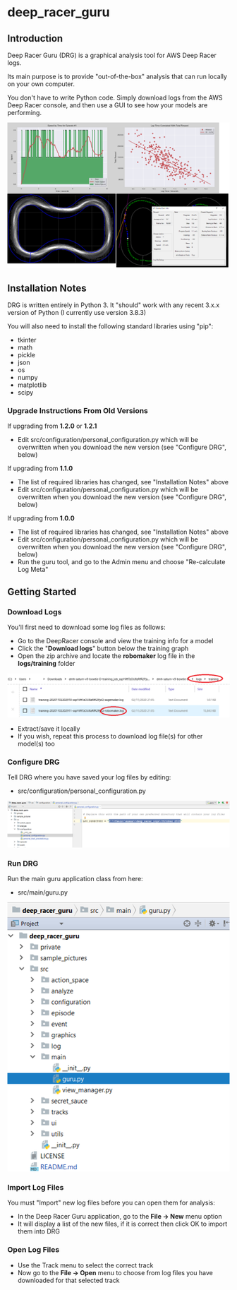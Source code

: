 # deep_racer_guru

## Introduction

Deep Racer Guru (DRG) is a graphical analysis tool for AWS Deep Racer logs.

Its main purpose is to provide "out-of-the-box" analysis that can run locally on your own computer.

You don't have to write Python code. Simply download logs from the AWS Deep Racer console, and then use a GUI to see how your models are performing.

![](./sample_pictures/Collage.png)

## Installation Notes

DRG is written entirely in Python 3. It "should" work with any recent 3.x.x version of Python (I currently use version 3.8.3)

You will also need to install the following standard libraries using "pip":
* tkinter
* math
* pickle
* json
* os
* numpy
* matplotlib
* scipy

### Upgrade Instructions From Old Versions

If upgrading from **1.2.0** or **1.2.1**
* Edit src/configuration/personal_configuration.py which will be overwritten when you download the new version (see "Configure DRG", below)

If upgrading from **1.1.0**
* The list of required libraries has changed, see "Installation Notes" above
* Edit src/configuration/personal_configuration.py which will be overwritten when you download the new version (see "Configure DRG", below)

If upgrading from **1.0.0**
* The list of required libraries has changed, see "Installation Notes" above
* Edit src/configuration/personal_configuration.py which will be overwritten when you download the new version (see "Configure DRG", below)
* Run the guru tool, and go to the Admin menu and choose "Re-calculate Log Meta"


## Getting Started

### Download Logs
You'll first need to download some log files as follows:
* Go to the DeepRacer console and view the training info for a model
* Click the "**Download logs**" button below the training graph 
* Open the zip archive and locate the **robomaker** log file in the **logs/training** folder

![](./sample_pictures/find_correct_log_file.png)

* Extract/save it locally
* If you wish, repeat this process to download log file(s) for other model(s) too

### Configure DRG
Tell DRG where you have saved your log files by editing:
* src/configuration/personal_configuration.py

![](./sample_pictures/personal_config_file.png)

### Run DRG
Run the main guru application class from here:
* src/main/guru.py

![](./sample_pictures/how_to_run.png)

### Import Log Files
You must "Import" new log files before you can open them for analysis:
* In the Deep Racer Guru application, go to the **File -> New** menu option
* It will display a list of the new files, if it is correct then click OK to import them into DRG

### Open Log Files
* Use the Track menu to select the correct track
* Now go to the **File -> Open** menu to choose from log files you have downloaded for that selected track







